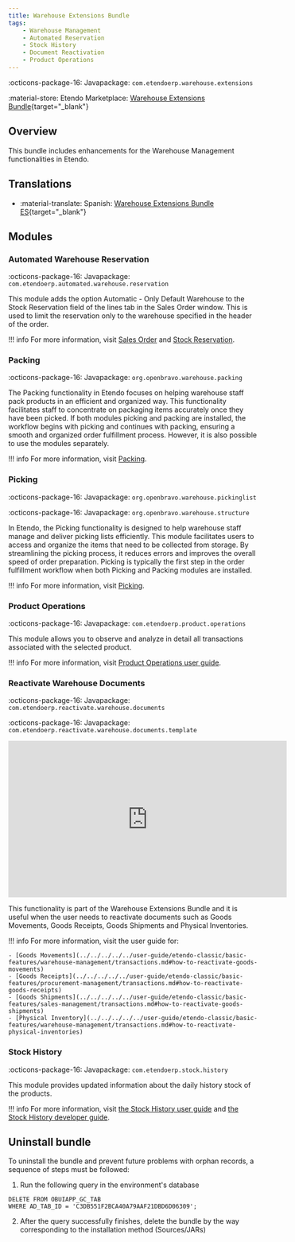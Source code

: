 ```yaml
---
title: Warehouse Extensions Bundle
tags:
    - Warehouse Management
    - Automated Reservation
    - Stock History
    - Document Reactivation
    - Product Operations
---
```

:octicons-package-16: Javapackage: `com.etendoerp.warehouse.extensions`

:material-store: Etendo Marketplace:  [Warehouse Extensions Bundle](https://marketplace.etendo.cloud/#/product-details?module=EFDA39668E2E4DF2824FFF0A905E6A95){target="_blank"}

## Overview
This bundle includes enhancements for the Warehouse Management functionalities in Etendo.

## Translations

-  :material-translate: Spanish: [Warehouse Extensions Bundle ES](https://marketplace.etendo.cloud/?#/product-details?module=BAE67A5B5BC4496D9B1CA002BBCDC80E){target="_blank"}

## Modules

### Automated Warehouse Reservation

:octicons-package-16: Javapackage: `com.etendoerp.automated.warehouse.reservation`

This module adds the option Automatic - Only Default Warehouse to the Stock Reservation field of the lines tab in the Sales Order window. This is used to limit the reservation only to the warehouse specified in the header of the order.

!!! info
    For more information, visit [Sales Order](../../../basic-features/sales-management/transactions.md#stock-reservations) and [Stock Reservation](../../../basic-features/warehouse-management/transactions.md#stock-reservation).

### Packing 

:octicons-package-16: Javapackage: `org.openbravo.warehouse.packing`

The Packing functionality in Etendo focuses on helping warehouse staff pack products in an efficient and organized way. This functionality facilitates staff to concentrate on packaging items accurately once they have been picked. 
If both modules picking and packing are installed, the workflow begins with picking and continues with packing, ensuring a smooth and organized order fulfillment process. However, it is also possible to use the modules separately.

!!! info
    For more information, visit [Packing](packing.md). 

### Picking 

:octicons-package-16: Javapackage: `org.openbravo.warehouse.pickinglist`

:octicons-package-16: Javapackage: `org.openbravo.warehouse.structure`

In Etendo, the Picking functionality is designed to help warehouse staff manage and deliver picking lists efficiently. This module facilitates users to access and organize the items that need to be collected from storage. By streamlining the picking process, it reduces errors and improves the overall speed of order preparation. Picking is typically the first step in the order fulfillment workflow when both Picking and Packing modules are installed.

!!! info
    For more information, visit [Picking](picking.md).

### Product Operations

:octicons-package-16: Javapackage: `com.etendoerp.product.operations`

This module allows you to observe and analyze in detail all transactions associated with the selected product. 

!!! info
    For more information, visit [Product Operations user guide](../../../basic-features/warehouse-management/analysis-tools.md/#product-operations).


### Reactivate Warehouse Documents

:octicons-package-16: Javapackage: `com.etendoerp.reactivate.warehouse.documents`

:octicons-package-16: Javapackage: `com.etendoerp.reactivate.warehouse.documents.template`

<iframe width="560" height="315" src="https://www.youtube.com/embed/ghH3tBjoN9c" title="YouTube video player" frameborder="0" allow="accelerometer; autoplay; clipboard-write; encrypted-media; gyroscope; picture-in-picture; web-share" allowfullscreen></iframe>

This functionality is part of the Warehouse Extensions Bundle and it is useful when the user needs to reactivate documents such as Goods Movements, Goods Receipts, Goods Shipments and Physical Inventories. 

!!! info
    For more information, visit the user guide for:

    - [Goods Movements](../../../../../user-guide/etendo-classic/basic-features/warehouse-management/transactions.md#how-to-reactivate-goods-movements)
    - [Goods Receipts](../../../../../user-guide/etendo-classic/basic-features/procurement-management/transactions.md#how-to-reactivate-goods-receipts)
    - [Goods Shipments](../../../../../user-guide/etendo-classic/basic-features/sales-management/transactions.md#how-to-reactivate-goods-shipments)
    - [Physical Inventory](../../../../../user-guide/etendo-classic/basic-features/warehouse-management/transactions.md#how-to-reactivate-physical-inventories)

### Stock History

:octicons-package-16: Javapackage: `com.etendoerp.stock.history`

This module provides updated information about the daily history stock of the products. 

!!! info
    For more information, visit [the Stock History user guide](../../../../../user-guide/etendo-classic/basic-features/warehouse-management/analysis-tools.md#stock-history) and [the Stock History developer guide](../../../../../developer-guide/etendo-classic/bundles/warehouse-extensions-bundle.md#stock-history).

## Uninstall bundle

To uninstall the bundle and prevent future problems with orphan records, a sequence of steps must be followed:

1. Run the following query in the environment's database
```
DELETE FROM OBUIAPP_GC_TAB 
WHERE AD_TAB_ID = 'C3DB551F2BCA40A79AAF21DBD6D06309';
```

2. After the query successfully finishes, delete the bundle by the way corresponding to the installation method (Sources/JARs)